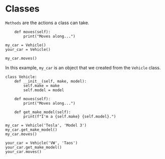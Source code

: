 # Classes

`Methods` are the actions a class can take.

```class Vehicle:
	def moves(self):
		print("Moves along...")

my_car = Vehicle()
your_car = Vehicle()

my_car.moves()
```

In this example, `my_car` is an object that we created from the `Vehicle` class.

```
class Vehicle:
	def __init__(self, make, model):
		self.make = make
		self.model = model

	def moves(self):
		print("Moves along...")

	def get_make_model(self):
		print(f"I'm a {self.make} {self.model}.")

my_car = Vehicle('Tesla', 'Model 3')
my_car.get_make_model()
my_car.moves()

your_car = Vehicle('VW', 'Taos')
your_car.get_make_model()
your_car.moves()
```
